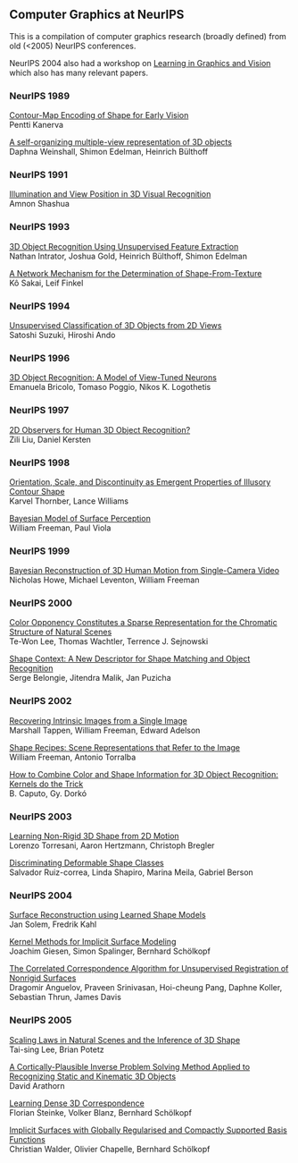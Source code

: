 ## Computer Graphics at NeurIPS

This is a compilation of computer graphics research (broadly defined) from old (<2005) NeurIPS conferences. 

NeurIPS 2004 also had a workshop on [Learning in Graphics and Vision](http://www.dgp.toronto.edu/~radek/nips2004/papers.htm) which also has many relevant papers.

### NeurIPS 1989 

[Contour-Map Encoding of Shape for Early Vision](https://papers.nips.cc/paper/1989/hash/cfecdb276f634854f3ef915e2e980c31-Abstract.html)<br>
Pentti Kanerva<br>

[A self-organizing multiple-view representation of 3D objects](https://papers.nips.cc/paper/1989/hash/335f5352088d7d9bf74191e006d8e24c-Abstract.html)<br>
Daphna Weinshall, Shimon Edelman, Heinrich Bülthoff<br>

### NeurIPS 1991

[Illumination and View Position in 3D Visual Recognition](https://papers.nips.cc/paper/1991/hash/428fca9bc1921c25c5121f9da7815cde-Abstract.html)<br>
Amnon Shashua

### NeurIPS 1993

[3D Object Recognition Using Unsupervised Feature Extraction](https://papers.nips.cc/paper/1991/hash/f0e52b27a7a5d6a1a87373dffa53dbe5-Abstract.html)<br>
Nathan Intrator, Joshua Gold, Heinrich Bülthoff, Shimon Edelman<br>

[A Network Mechanism for the Determination of Shape-From-Texture](https://papers.nips.cc/paper/1993/hash/fc3cf452d3da8402bebb765225ce8c0e-Abstract.html)<br>
Kô Sakai, Leif Finkel<br>

### NeurIPS 1994

[Unsupervised Classification of 3D Objects from 2D Views](https://papers.nips.cc/paper/1994/hash/e205ee2a5de471a70c1fd1b46033a75f-Abstract.html)<br>
Satoshi Suzuki, Hiroshi Ando<br>

### NeurIPS 1996

[3D Object Recognition: A Model of View-Tuned Neurons](https://papers.nips.cc/paper/1996/hash/2812e5cf6d8f21d69c91dddeefb792a7-Abstract.html)<br>
Emanuela Bricolo, Tomaso Poggio, Nikos K. Logothetis<br>

### NeurIPS 1997

[2D Observers for Human 3D Object Recognition?](https://papers.nips.cc/paper/1997/hash/3e313b9badf12632cdae5452d20e1af6-Abstract.html)<br>
Zili Liu, Daniel Kersten

### NeurIPS 1998

[Orientation, Scale, and Discontinuity as Emergent Properties of Illusory Contour Shape](https://papers.nips.cc/paper/1998/hash/109d2dd3608f669ca17920c511c2a41e-Abstract.html)<br>
Karvel Thornber, Lance Williams

[Bayesian Model of Surface Perception](https://papers.nips.cc/paper/1997/hash/9aa42b31882ec039965f3c4923ce901b-Abstract.html)<br>
William Freeman, Paul Viola

### NeurIPS 1999

[Bayesian Reconstruction of 3D Human Motion from Single-Camera Video](https://papers.nips.cc/paper/1999/hash/9fe97fff97f089661135d0487843108e-Abstract.html)<br>
Nicholas Howe, Michael Leventon, William Freeman

### NeurIPS 2000

[Color Opponency Constitutes a Sparse Representation for the Chromatic Structure of Natural Scenes](https://papers.nips.cc/paper/2000/hash/0609154fa35b3194026346c9cac2a248-Abstract.html)<br>
Te-Won Lee, Thomas Wachtler, Terrence J. Sejnowski

[Shape Context: A New Descriptor for Shape Matching and Object Recognition](https://papers.nips.cc/paper/2000/hash/c44799b04a1c72e3c8593a53e8000c78-Abstract.html)<br>
Serge Belongie, Jitendra Malik, Jan Puzicha


### NeurIPS 2002

[Recovering Intrinsic Images from a Single Image](https://papers.nips.cc/paper/2002/hash/fa2431bf9d65058fe34e9713e32d60e6-Abstract.html)<br>
Marshall Tappen, William Freeman, Edward Adelson

[Shape Recipes: Scene Representations that Refer to the Image](https://papers.nips.cc/paper/2002/hash/2b8eba3cb0d0f1d761cb74d94a5ace36-Abstract.html)<br>
William Freeman, Antonio Torralba

[How to Combine Color and Shape Information for 3D Object Recognition: Kernels do the Trick](https://papers.nips.cc/paper/2002/hash/b0df2270be9cb16c14537e5bc2f2d37b-Abstract.html)<br>
B. Caputo, Gy. Dorkó

### NeurIPS 2003

[Learning Non-Rigid 3D Shape from 2D Motion](https://papers.nips.cc/paper/2003/hash/8db9264228dc48fbf47535e888c02ae0-Abstract.html)<br>
Lorenzo Torresani, Aaron Hertzmann, Christoph Bregler

[Discriminating Deformable Shape Classes](https://papers.nips.cc/paper/2003/hash/3f53d7190148675e3cd472fc826828c5-Abstract.html)<br>
Salvador Ruiz-correa, Linda Shapiro, Marina Meila, Gabriel Berson

### NeurIPS 2004

[Surface Reconstruction using Learned Shape Models](https://papers.nips.cc/paper/2004/hash/7180cffd6a8e829dacfc2a31b3f72ece-Abstract.html)<br>
Jan Solem, Fredrik Kahl

[Kernel Methods for Implicit Surface Modeling](https://papers.nips.cc/paper/2004/hash/64a08e5f1e6c39faeb90108c430eb120-Abstract.html)<br>
Joachim Giesen, Simon Spalinger, Bernhard Schölkopf

[The Correlated Correspondence Algorithm for Unsupervised Registration of Nonrigid Surfaces](https://papers.nips.cc/paper/2004/hash/e02e27e04fdff967ba7d76fb24b8069d-Abstract.html)<br>
Dragomir Anguelov, Praveen Srinivasan, Hoi-cheung Pang, Daphne Koller, Sebastian Thrun, James Davis

### NeurIPS 2005

[Scaling Laws in Natural Scenes and the Inference of 3D Shape](https://papers.nips.cc/paper/2005/hash/2b64c2f19d868305aa8bbc2d72902cc5-Abstract.html)<br>
Tai-sing Lee, Brian Potetz

[A Cortically-Plausible Inverse Problem Solving Method Applied to Recognizing Static and Kinematic 3D Objects](https://papers.nips.cc/paper/2005/hash/ec7f346604f518906d35ef0492709f78-Abstract.html)<br>
David Arathorn

[Learning Dense 3D Correspondence](https://papers.nips.cc/paper/2006/hash/e22cb9d6bbb4c290a94e4fff4d68a831-Abstract.html)<br>
Florian Steinke, Volker Blanz, Bernhard Schölkopf

[Implicit Surfaces with Globally Regularised and Compactly Supported Basis Functions](https://papers.nips.cc/paper/2006/hash/7b66e8931c93da8c88a0a8b6dec62f9e-Abstract.html)<br>
Christian Walder, Olivier Chapelle, Bernhard Schölkopf


